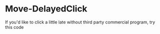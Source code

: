 # Move-DelayedClick
If you'd like to click a little late without third party commercial program, try this code 
